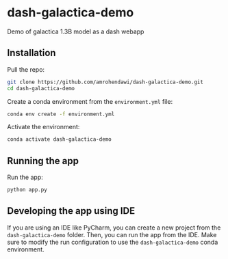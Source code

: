 # dash-galactica-demo
Demo of galactica 1.3B model as a dash webapp

## Installation

Pull the repo:

```bash
git clone https://github.com/amrohendawi/dash-galactica-demo.git
cd dash-galactica-demo
```

Create a conda environment from the `environment.yml` file:

```bash
conda env create -f environment.yml
```

Activate the environment:

```bash
conda activate dash-galactica-demo
```

## Running the app

Run the app:

```bash
python app.py
```

## Developing the app using IDE

If you are using an IDE like PyCharm, you can create a new project from the `dash-galactica-demo` folder.
Then, you can run the app from the IDE.
Make sure to modify the run configuration to use the `dash-galactica-demo` conda environment.

